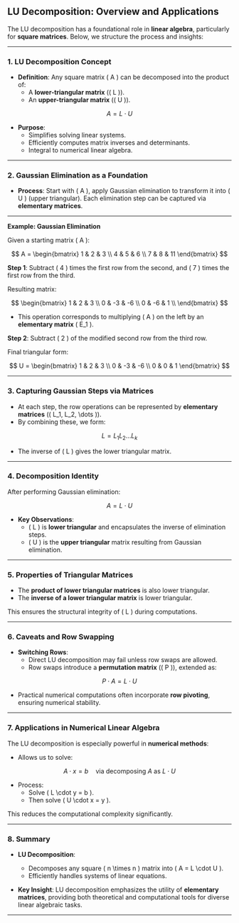 ## LU Decomposition: Overview and Applications

The LU decomposition has a foundational role in **linear algebra**, particularly for **square matrices**. Below, we structure the process and insights:

---

### 1. LU Decomposition Concept
- **Definition**: Any square matrix \( A \) can be decomposed into the product of:
  - A **lower-triangular matrix** (\( L \)).
  - An **upper-triangular matrix** (\( U \)).
  
$$
A = L \cdot U
$$

- **Purpose**:
  - Simplifies solving linear systems.
  - Efficiently computes matrix inverses and determinants.
  - Integral to numerical linear algebra.

---

### 2. Gaussian Elimination as a Foundation
- **Process**:
  Start with \( A \), apply Gaussian elimination to transform it into \( U \) (upper triangular). Each elimination step can be captured via **elementary matrices**.

---

**Example: Gaussian Elimination**

Given a starting matrix \( A \):

$$
A = 
\begin{bmatrix}
1 & 2 & 3 \\
4 & 5 & 6 \\ 
7 & 8 & 11
\end{bmatrix}
$$

**Step 1**: Subtract \( 4 \) times the first row from the second, and \( 7 \) times the first row from the third.

Resulting matrix:

$$
\begin{bmatrix}
1 & 2 & 3 \\
0 & -3 & -6 \\
0 & -6 & 1 \\
\end{bmatrix}
$$

- This operation corresponds to multiplying \( A \) on the left by an **elementary matrix** \( E_1 \).

**Step 2**: Subtract \( 2 \) of the modified second row from the third row.

Final triangular form:

$$
U = 
\begin{bmatrix}
1 & 2 & 3 \\
0 & -3 & -6 \\ 
0 & 0 & 1
\end{bmatrix}
$$

---

### 3. Capturing Gaussian Steps via Matrices
- At each step, the row operations can be represented by **elementary matrices** (\( L_1, L_2, \dots \)).
- By combining these, we form:

$$
L = L_1 L_2 \dots L_k
$$

- The inverse of \( L \) gives the lower triangular matrix.

---

### 4. Decomposition Identity
After performing Gaussian elimination:

$$
A = L \cdot U
$$

- **Key Observations**:
  - \( L \) is **lower triangular** and encapsulates the inverse of elimination steps.
  - \( U \) is the **upper triangular** matrix resulting from Gaussian elimination.

---

### 5. Properties of Triangular Matrices
- The **product of lower triangular matrices** is also lower triangular.
- The **inverse of a lower triangular matrix** is lower triangular.

This ensures the structural integrity of \( L \) during computations.

---

### 6. Caveats and Row Swapping
- **Switching Rows**:
  - Direct LU decomposition may fail unless row swaps are allowed.
  - Row swaps introduce a **permutation matrix** (\( P \)), extended as:

$$
P \cdot A = L \cdot U
$$

- Practical numerical computations often incorporate **row pivoting**, ensuring numerical stability.

---

### 7. Applications in Numerical Linear Algebra
The LU decomposition is especially powerful in **numerical methods**:
- Allows us to solve:

$$
A \cdot x = b \quad \text{via decomposing } A \text{ as } L \cdot U
$$

- Process:
  - Solve \( L \cdot y = b \).
  - Then solve \( U \cdot x = y \).

This reduces the computational complexity significantly.

---

### 8. Summary
- **LU Decomposition**:
  - Decomposes any square \( n \times n \) matrix into \( A = L \cdot U \).
  - Efficiently handles systems of linear equations.
  
- **Key Insight**: LU decomposition emphasizes the utility of **elementary matrices**, providing both theoretical and computational tools for diverse linear algebraic tasks.

--- 


